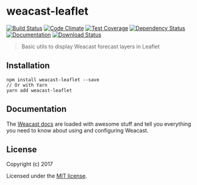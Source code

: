 # weacast-leaflet

[![Build Status](https://travis-ci.com/weacast/weacast-leaflet.png?branch=master)](https://travis-ci.com/weacast/weacast-leaflet)
[![Code Climate](https://codeclimate.com/github/weacast/weacast-leaflet/badges/gpa.svg)](https://codeclimate.com/github/weacast/weacast-leaflet)
[![Test Coverage](https://codeclimate.com/github/weacast/weacast-leaflet/badges/coverage.svg)](https://codeclimate.com/github/weacast/weacast-leaflet/coverage)
[![Dependency Status](https://img.shields.io/david/weacast/weacast-leaflet.svg?style=flat-square)](https://david-dm.org/weacast/weacast-leaflet)
[![Documentation](https://img.shields.io/badge/documentation-available-brightgreen.svg)](https://weacast.github.io/weacast-docs/)
[![Download Status](https://img.shields.io/npm/dm/weacast-leaflet.svg?style=flat-square)](https://www.npmjs.com/package/weacast-leaflet)

> Basic utils to display Weacast forecast layers in Leaflet

## Installation

```
npm install weacast-leaflet --save
// Or with Yarn
yarn add weacast-leaflet
```

## Documentation

The [Weacast docs](https://weacast.github.io/weacast-docs/) are loaded with awesome stuff and tell you everything you need to know about using and configuring Weacast.

## License

Copyright (c) 2017

Licensed under the [MIT license](LICENSE).
